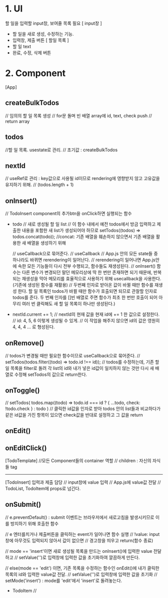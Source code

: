 # 1. UI

할 일을 입력할 input창, 보여줄 목록 필요
[ input창 ]

- 할 일을 새로 생성, 수정하는 기능.
- 입력창, 제출 버튼
  [ 할일 목록 ]
- 할 일 text
- 완료, 수정, 삭제 버튼

# 2. Component

[App]

## createBulkTodos

// 임의의 할 일 목록 생성
// for문 돌며 빈 배열 array에 id, text, check push
// return array

## todos

//할 일 목록. usestate로 관리.
// 초기값 : createBulkTodos

## nextId

// useRef로 관리 : key값으로 사용될 id이므로 rendering에 영향받지 않고 고유값을 유지하기 위해.
// (todos.length + 1)

## onInsert()

// TodoInsert component의 추가btn을 onClick하면 실행되는 함수

- todo
  // 새로 생성될 할 일 list
  // 이 함수 내에서 예전 todos에서 방금 입력하고 제출한 내용을 포함한 새 list가 생성되어야 하므로 setTodos((todos) => todos.concat(todo));
  //concat: 기존 배열을 훼손하지 않으면서 기존 배열을 활용한 새 배열을 생성하기 위해

  // useCallback으로 묶어준다.
  // useCallback
  // App.js 안의 모든 state들 중 하나라도 바뀌면 rerendering이 일어난다.
  // rerendering이 일어나면 App.js안에 속한 모든 기능들이 다시 전부 수행되고, 함수들도 재생성된다.
  // onInsert() 함수는 다른 변수가 변경되던 말던 메모리상에 딱 한 번만 존재하면 되기 때문에, 반복되는 재생성을 막아 메모리를 효율적으로 사용하기 위해 usecallback을 사용한다. (기존에 생성된 함수를 재활용)
  // 두번째 인자로 받아온 값이 바뀔 때만 함수를 재생성 한다. 할 일 목록인 todos가 바뀔 때만 함수가 호출되면 되므로 관찰할 인자로 todos를 준다.
  두 번째 인자를 []빈 배열로 주면 함수가 최초 한 번만 호출이 되어 아무리 여러 번 클릭해도 새 할 일 목록이 하나만 생성된다.)

- nextId.current += 1;
  // nextId의 현재 값을 현재 id에 += 1 한 값으로 설정한다.
  // id: 4, 5, 6 이렇게 생성될 수 있게.
  // 이 작업을 해주지 않으면 id의 값은 영원히 4, 4, 4 ... 로 형성된다.

## onRemove()

// todos가 변경될 때만 필요한 함수이므로 useCallback으로 묶어준다.
// setTodos(todos.filter((todo) => todo.id !== id));
// todos를 수정하는데, 기존 할 일 목록을 filter로 돌려 각 list의 id와 내가 넣은 id값이 일치하지 않는 것만 다시 새 배열로 수정해 setTodos의 값으로 return한다.

## onToggle()

// setTodos( todos.map((todo) =>
todo.id === id ? { ...todo, check: !todo.check } : todo
)
// 클릭한 id값을 인자로 받아 todos 안의 list들과 비교하다가 같은 id값을 가진 항목이 있으면 check값을 반대로 설정하고 그 값을 return

## onEdit()

## onEditClick()

[TodoTemplate]
//모든 Component들의 container 역할
// children : 자신의 자식들 tag

---

[TodoInsert]
입력과 제출 담당
// input창에 value 입력
// App.js에 value값 전달
// TodoList, TodoItem에 props로 넘긴다.

## onSubmit()

// e.preventDefault() : submit 이벤트는 브라우저에서 새로고침을 발생시키므로 이를 방지하기 위해 호출한 함수

// e 엔터를치거나 제출버튼을 클릭하는 event가 일어나면 함수 실행
// !value: input창에 아무것도 입력되지 않아서 값이 없으면
// 경고창을 띄우고 return(함수 종료)

// mode == 'insert'이면 새로 생성될 목록을 만드는 onInsert()에 입력한 value 전달하고
// setValue('')로 입력창에 입력한 값을 초기화하여 깔끔하게 만든다.

// else(mode == 'edit') 이면, 기존 목록을 수정하는 함수인 onEdit()에 내가 클릭한 목록의 id와 입력한 value값 전달.
// setValue('')로 입력창에 입력한 값을 초기화
// setMode('insert') : mode를 'edit'에서 'insert'로 돌려놓는다.

- TodoItem
  //
